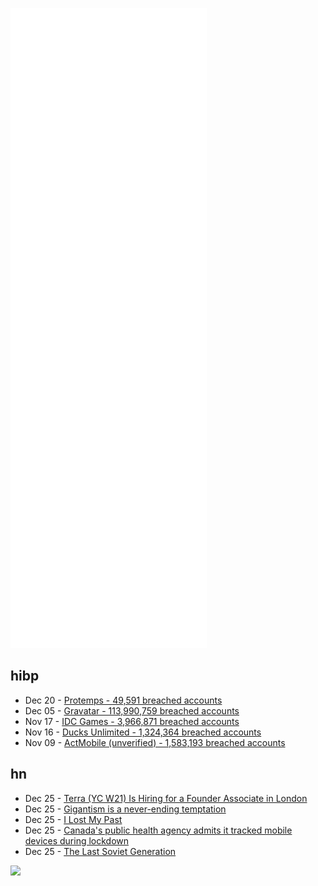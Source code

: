 ![Metrics](https://raw.githubusercontent.com/phixion/phixion/master/metrics.svg)

## hibp

<!--
for https://github.com/phixion/phixion/blob/main/.github/workflows/feeds.yml
-->
<!--START_SECTION:haveibeenpwnd-->
- Dec 20 - [Protemps - 49,591 breached accounts](https://haveibeenpwned.com/PwnedWebsites#Protemps)
- Dec 05 - [Gravatar - 113,990,759 breached accounts](https://haveibeenpwned.com/PwnedWebsites#Gravatar)
- Nov 17 - [IDC Games - 3,966,871 breached accounts](https://haveibeenpwned.com/PwnedWebsites#IDCGames)
- Nov 16 - [Ducks Unlimited - 1,324,364 breached accounts](https://haveibeenpwned.com/PwnedWebsites#DucksUnlimited)
- Nov 09 - [ActMobile (unverified) - 1,583,193 breached accounts](https://haveibeenpwned.com/PwnedWebsites#ActMobile)
<!--END_SECTION:haveibeenpwnd-->

## hn

<!--
for https://github.com/phixion/phixion/blob/main/.github/workflows/feeds.yml
-->
<!--START_SECTION:hn-->
- Dec 25 - [Terra (YC W21) Is Hiring for a Founder Associate in London](https://www.ycombinator.com/companies/terra/jobs/NGbGJeN-founder-associate)
- Dec 25 - [Gigantism is a never-ending temptation](https://spectrum.ieee.org/jumbo-airplane)
- Dec 25 - [I Lost My Past](http://glineq.blogspot.com/2017/09/how-i-lost-my-past.html)
- Dec 25 - [Canada's public health agency admits it tracked mobile devices during lockdown](https://nationalpost.com/news/canada/canadas-public-health-agency-admits-it-tracked-33-million-mobile-devices-during-lockdown)
- Dec 25 - [The Last Soviet Generation](https://www.aljazeera.com/features/2021/12/24/the-last-soviet-generation)
<!--END_SECTION:hn-->

<!--
for https://yhype.me
-->
![](https://hit.yhype.me/github/profile?user_id=13013670)
